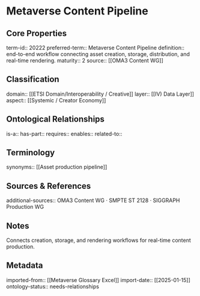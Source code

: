 # Metaverse Content Pipeline

## Core Properties
term-id:: 20222
preferred-term:: Metaverse Content Pipeline
definition:: end-to-end workflow connecting asset creation, storage, distribution, and real-time rendering.
maturity:: 2
source:: [[OMA3 Content WG]]

## Classification
domain:: [[ETSI Domain/Interoperability / Creative]]
layer:: [[IV) Data Layer]]
aspect:: [[Systemic / Creator Economy]]

## Ontological Relationships
is-a:: 
has-part:: 
requires:: 
enables:: 
related-to:: 

## Terminology
synonyms:: [[Asset production pipeline]]

## Sources & References
additional-sources:: OMA3 Content WG · SMPTE ST 2128 · SIGGRAPH Production WG

## Notes
Connects creation, storage, and rendering workflows for real-time content production.

## Metadata
imported-from:: [[Metaverse Glossary Excel]]
import-date:: [[2025-01-15]]
ontology-status:: needs-relationships